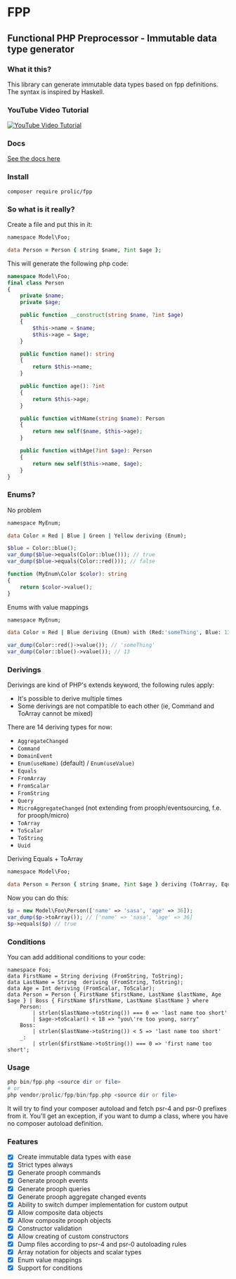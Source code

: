 # FPP

## Functional PHP Preprocessor - Immutable data type generator

### What it this?

This library can generate immutable data types based on fpp definitions. The syntax is inspired by Haskell.

### YouTube Video Tutorial

[![YouTube Video Tutorial](https://i.ytimg.com/vi/MYh1_sydQ5U/hqdefault.jpg?sqp=-oaymwEXCNACELwBSFryq4qpAwkIARUAAIhCGAE=&rs=AOn4CLCtO68XORuK-gEGeTJSXdSHqY3PBQ)](https://youtu.be/MYh1_sydQ5U)

### Docs

[See the docs here](https://github.com/prolic/fpp/tree/master/docs/Home.md)

### Install

```console
composer require prolic/fpp
```

### So what is it really?

Create a file and put this in it:

```fpp
namespace Model\Foo;

data Person = Person { string $name, ?int $age };
```

This will generate the following php code:

```php
namespace Model\Foo;
final class Person
{
    private $name;
    private $age;

    public function __construct(string $name, ?int $age)
    {
        $this->name = $name;
        $this->age = $age;
    }

    public function name(): string
    {
        return $this->name;
    }

    public function age(): ?int
    {
        return $this->age;
    }

    public function withName(string $name): Person
    {
        return new self($name, $this->age);
    }

    public function withAge(?int $age): Person
    {
        return new self($this->name, $age);
    }
}
```

### Enums?

No problem

```fpp
namespace MyEnum;

data Color = Red | Blue | Green | Yellow deriving (Enum);
```

```php
$blue = Color::blue();
var_dump($blue->equals(Color::blue())); // true
var_dump($blue->equals(Color::red())); // false

function (MyEnum\Color $color): string
{
    return $color->value();
}
```

Enums with value mappings

```fpp
namespace MyEnum;

data Color = Red | Blue deriving (Enum) with (Red:'someThing', Blue: 13);
```

```php
var_dump(Color::red()->value()); // 'someThing'
var_dump(Color::blue()->value()); // 13
```

### Derivings

Derivings are kind of PHP's extends keyword, the following rules apply:

- It's possible to derive multiple times
- Some derivings are not compatible to each other (ie, Command and ToArray cannot be mixed)

There are 14 deriving types for now:

- `AggregateChanged`
- `Command`
- `DomainEvent`
- `Enum(useName)` (default) / `Enum(useValue)`
- `Equals`
- `FromArray`
- `FromScalar`
- `FromString`
- `Query`
- `MicroAggregateChanged` (not extending from prooph/eventsourcing, f.e. for prooph/micro)
- `ToArray`
- `ToScalar`
- `ToString`
- `Uuid`

Deriving Equals + ToArray

```fpp
namespace Model\Foo;

data Person = Person { string $name, ?int $age } deriving (ToArray, Equals);
```

Now you can do this:

```php
$p = new Model\Foo\Person(['name' => 'sasa', 'age' => 36]);
var_dump($p->toArray()); // ['name' => 'sasa', 'age' => 36]
$p->equals($p) // true
```

### Conditions

You can add additional conditions to your code:

```
namespace Foo;
data FirstName = String deriving (FromString, ToString);
data LastName = String  deriving (FromString, ToString);
data Age = Int deriving (FromScalar, ToScalar);
data Person = Person { FirstName $firstName, LastName $lastName, Age $age } | Boss { FirstName $firstName, LastName $lastName } where
    Person:
        | strlen($lastName->toString()) === 0 => 'last name too short'
        | $age->toScalar() < 18 => "you\'re too young, sorry"
    Boss:
        | strlen($lastName->toString()) < 5 => 'last name too short'
    _:
        | strlen($firstName->toString()) === 0 => 'first name too short';
```

### Usage

```php
php bin/fpp.php <source dir or file>
# or
php vendor/prolic/fpp/bin/fpp.php <source dir or file>
```

It will try to find your composer autoload and fetch psr-4 and psr-0 prefixes from it.
You'll get an exception, if you want to dump a class, where you have no composer autoload definition.

### Features

- [x] Create immutable data types with ease
- [x] Strict types always
- [x] Generate prooph commands
- [x] Generate prooph events
- [x] Generate prooph queries
- [x] Generate prooph aggregate changed events
- [x] Ability to switch dumper implementation for custom output
- [x] Allow composite data objects
- [x] Allow composite prooph objects
- [x] Constructor validation
- [x] Allow creating of custom constructors
- [x] Dump files according to psr-4 and psr-0 autoloading rules
- [x] Array notation for objects and scalar types
- [x] Enum value mappings
- [x] Support for conditions
